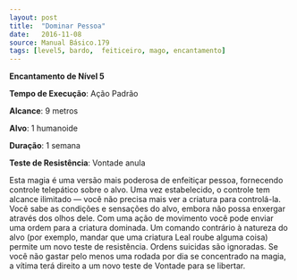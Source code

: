 ```yaml
---
layout: post
title:  "Dominar Pessoa"
date:   2016-11-08
source: Manual Básico.179
tags: [level5, bardo,  feiticeiro, mago, encantamento]
---
```


**Encantamento de Nível 5**

**Tempo de Execução**: Ação Padrão

**Alcance**: 9 metros

**Alvo**: 1 humanoide

**Duração**: 1 semana

**Teste de Resistência**: Vontade anula

Esta magia é uma versão mais poderosa de enfeitiçar pessoa, fornecendo controle telepático sobre o alvo. Uma vez estabelecido, o controle tem alcance ilimitado —  você não precisa mais ver a criatura para controlá-la. Você sabe as condições e sensações do alvo, embora não possa enxergar através dos olhos dele.
Com uma ação de movimento você pode enviar uma ordem para a criatura dominada. Um comando contrário à natureza do alvo (por exemplo, mandar que uma criatura Leal roube alguma coisa) permite um novo teste de resistência. Ordens suicidas são ignoradas. Se você não gastar pelo menos uma rodada por dia se concentrado na magia, a vítima terá direito a um novo teste de Vontade para se libertar.